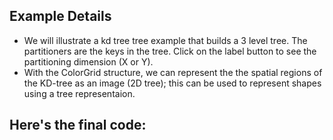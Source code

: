 ## Example Details

-   We will illustrate a kd tree tree example that builds a 3 level tree. The partitioners are the keys in the tree. Click on the label button to see the partitioning dimension (X or Y).
-   With the ColorGrid structure, we can represent the the spatial regions of the KD-tree as an image (2D tree); this can be used to represent shapes using a tree representaion.

## Here's the final code:

[](./testing/c++/kdt.cpp.html)